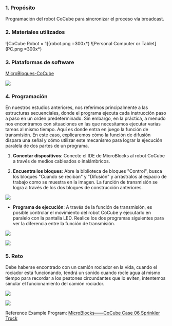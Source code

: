 ### 1. Propósito

Programación del robot CoCube para sincronizar el proceso vía broadcast.

### 2. Materiales utilizados

![CoCube Robot × 1](robot.png =300x*) ![Personal Computer or Tablet](PC.png =300x*)

### 3. Plataformas de software

[MicroBloques-CoCube](https://microblocks.fun/run/microblocks.html#scripts=GP%20Scripts%0Adepends%20%27CoCube%27)

![](image.png)

### 4. Programación

En nuestros estudios anteriores, nos referimos principalmente a las estructuras secuenciales, donde el programa ejecuta cada instrucción paso a paso en un orden predeterminado. Sin embargo, en la práctica, a menudo nos encontramos con situaciones en las que necesitamos ejecutar varias tareas al mismo tiempo. Aquí es donde entra en juego la función de transmisión. En este caso, explicaremos cómo la función de difusión dispara una señal y cómo utilizar este mecanismo para lograr la ejecución paralela de dos partes de un programa.

1. **Conectar dispositivos**: Conecte el IDE de MicroBlocks al robot CoCube a través de medios cableados o inalámbricos.

2. **Encuentra los bloques**: Abre la biblioteca de bloques "Control", busca los bloques "Cuando se reciban" y "Difusión" y arrástralos al espacio de trabajo como se muestra en la imagen. La función de transmisión se logra a través de los dos bloques de construcción anteriores.

![](image-1.png)

* **Programa de ejecución**: A través de la función de transmisión, es posible controlar el movimiento del robot CoCube y ejecutarlo en paralelo con la pantalla LED. Realice los dos programas siguientes para ver la diferencia entre la función de transmisión.

![](allScripts7227041.png)

![](allScripts7476361.png)

### 5. Reto

Debe haberse encontrado con un camión rociador en la vida, cuando el rociador está funcionando, tendrá un sonido cuando rocíe agua al mismo tiempo para recordar a los peatones circundantes que lo eviten, intentemos simular el funcionamiento del camión rociador.

![](allScripts475744.png)

![](<broadcast_car.gif>)

Reference Example Program: [MicroBlocks——CoCube Case 06 Sprinkler Truck](https://microblocks.fun/run/microblocks.html#scripts=GP%20Scripts%0Adepends%20%27CoCube%27%20%27LED%20Display%27%20%27Tone%27%0A%0Ascript%20354%20110%20%7B%0AwhenButtonPressed%20%27A%27%0Aforever%20%7B%0A%20%20sendBroadcast%20%27go%21%27%0A%20%20%27CoCube%20move%20to%27%20100%2050%2015%0A%20%20sendBroadcast%20%27go%21%27%0A%20%20%27CoCube%20move%20to%27%20200%2050%2015%0A%20%20sendBroadcast%20%27go%21%27%0A%20%20%27CoCube%20move%20to%27%20200%20150%2015%0A%20%20sendBroadcast%20%27go%21%27%0A%20%20%27CoCube%20move%20to%27%20100%20150%2015%0A%20%20sendBroadcast%20%27go%21%27%0A%7D%0A%7D%0A%0Ascript%20733%20107%20%7B%0AwhenBroadcastReceived%20%27go%21%27%0Ascroll_text%20%27careful%27%2020%0A%7D%0A%0Ascript%20733%20253%20%7B%0AwhenBroadcastReceived%20%27go%21%27%0Afor%20i%2050%20%7B%0A%20%20playMIDIKey%20%28i%20%2B%2050%29%2020%0A%7D%0A%7D%0A%0A)
